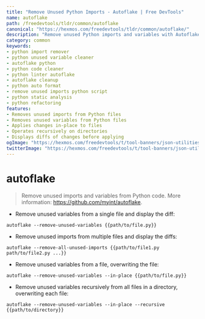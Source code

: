 ```yaml
---
title: "Remove Unused Python Imports - Autoflake | Free DevTools"
name: autoflake
path: /freedevtools/tldr/common/autoflake
canonical: "https://hexmos.com/freedevtools/tldr/common/autoflake/"
description: "Remove unused Python imports and variables with Autoflake. Clean your code automatically and improve readability for easier maintenance. Free online tool, no registration required."
category: common
keywords:
- python import remover
- python unused variable cleaner
- autoflake python
- python code cleaner
- python linter autoflake
- autoflake cleanup
- python auto format
- remove unused imports python script
- python static analysis
- python refactoring
features:
- Removes unused imports from Python files
- Removes unused variables from Python files
- Applies changes in-place to files
- Operates recursively on directories
- Displays diffs of changes before applying
ogImage: "https://hexmos.com/freedevtools/t/tool-banners/json-utilities-banner.png"
twitterImage: "https://hexmos.com/freedevtools/t/tool-banners/json-utilities-banner.png"
---
```


# autoflake

> Remove unused imports and variables from Python code.
> More information: <https://github.com/myint/autoflake>.

- Remove unused variables from a single file and display the diff:

`autoflake --remove-unused-variables {{path/to/file.py}}`

- Remove unused imports from multiple files and display the diffs:

`autoflake --remove-all-unused-imports {{path/to/file1.py path/to/file2.py ...}}`

- Remove unused variables from a file, overwriting the file:

`autoflake --remove-unused-variables --in-place {{path/to/file.py}}`

- Remove unused variables recursively from all files in a directory, overwriting each file:

`autoflake --remove-unused-variables --in-place --recursive {{path/to/directory}}`

